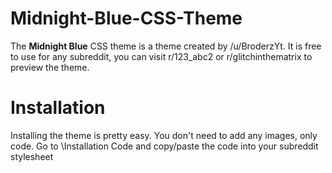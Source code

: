 # Midnight-Blue-CSS-Theme

The **Midnight Blue** CSS theme is a theme created by /u/BroderzYt. It is free to use for any subreddit, you can visit r/123_abc2 or r/glitchinthematrix to preview the theme.

# Installation

Installing the theme is pretty easy. You don't need to add any images, only code. Go to \Installation Code and copy/paste the code into your subreddit stylesheet
